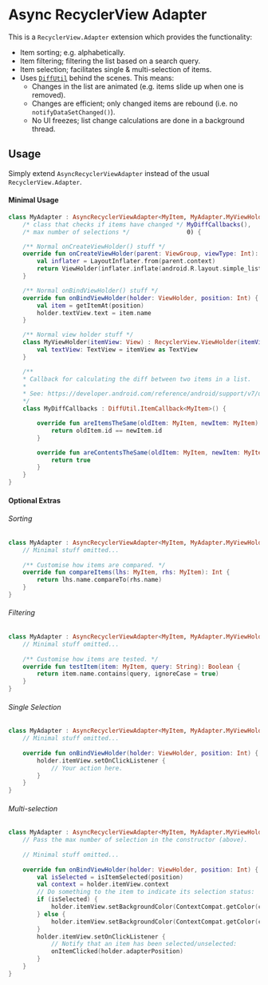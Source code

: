 # Async RecyclerView Adapter
This is a `RecyclerView.Adapter` extension which provides the functionality:
- Item sorting; e.g. alphabetically.
- Item filtering; filtering the list based on a search query.
- Item selection; facilitates single & multi-selection of items.
- Uses [`DiffUtil`](https://developer.android.com/reference/android/support/v7/util/DiffUtil) behind the scenes. This means:
    - Changes in the list are animated (e.g. items slide up when one is removed).
    - Changes are efficient; only changed items are rebound (i.e. no `notifyDataSetChanged()`).
    - No UI freezes; list change calculations are done in a background thread.
    
## Usage
Simply extend `AsyncRecyclerViewAdapter` instead of the usual `RecyclerView.Adapter`.

#### Minimal Usage
```kotlin
class MyAdapter : AsyncRecyclerViewAdapter<MyItem, MyAdapter.MyViewHolder>(
    /* class that checks if items have changed */ MyDiffCallbacks(),
    /* max number of selections */                0) {

    /** Normal onCreateViewHolder() stuff */
    override fun onCreateViewHolder(parent: ViewGroup, viewType: Int): ViewHolder {
        val inflater = LayoutInflater.from(parent.context)
        return ViewHolder(inflater.inflate(android.R.layout.simple_list_item_1, parent, false))
    }

    /** Normal onBindViewHolder() stuff */
    override fun onBindViewHolder(holder: ViewHolder, position: Int) {
        val item = getItemAt(position)
        holder.textView.text = item.name
    }

    /** Normal view holder stuff */
    class MyViewHolder(itemView: View) : RecyclerView.ViewHolder(itemView) {
        val textView: TextView = itemView as TextView
    }

    /**
    * Callback for calculating the diff between two items in a list.
    * 
    * See: https://developer.android.com/reference/android/support/v7/util/DiffUtil.ItemCallback
    */
    class MyDiffCallbacks : DiffUtil.ItemCallback<MyItem>() {

        override fun areItemsTheSame(oldItem: MyItem, newItem: MyItem): Boolean {
            return oldItem.id == newItem.id
        }

        override fun areContentsTheSame(oldItem: MyItem, newItem: MyItem): Boolean {
            return true
        }
    }
}
```

#### Optional Extras
###### Sorting
```kotlin
class MyAdapter : AsyncRecyclerViewAdapter<MyItem, MyAdapter.MyViewHolder>(MyDiffCallbacks(), 0) {
    // Minimal stuff omitted...
    
    /** Customise how items are compared. */
    override fun compareItems(lhs: MyItem, rhs: MyItem): Int {
        return lhs.name.compareTo(rhs.name)
    }
}
```

###### Filtering
```kotlin
class MyAdapter : AsyncRecyclerViewAdapter<MyItem, MyAdapter.MyViewHolder>(MyDiffCallbacks(), 0) {
    // Minimal stuff omitted...
    
    /** Customise how items are tested. */
    override fun testItem(item: MyItem, query: String): Boolean {
        return item.name.contains(query, ignoreCase = true)
    }
}
```

###### Single Selection
```kotlin
class MyAdapter : AsyncRecyclerViewAdapter<MyItem, MyAdapter.MyViewHolder>(MyDiffCallbacks(), 0) {
    // Minimal stuff omitted...
    
    override fun onBindViewHolder(holder: ViewHolder, position: Int) {
        holder.itemView.setOnClickListener {
            // Your action here.
        }
    }
}
```

###### Multi-selection
```kotlin
class MyAdapter : AsyncRecyclerViewAdapter<MyItem, MyAdapter.MyViewHolder>(MyDiffCallbacks(), 5) {
    // Pass the max number of selection in the constructor (above).
    
    // Minimal stuff omitted...
    
    override fun onBindViewHolder(holder: ViewHolder, position: Int) {
        val isSelected = isItemSelected(position)
        val context = holder.itemView.context
        // Do something to the item to indicate its selection status:
        if (isSelected) {
            holder.itemView.setBackgroundColor(ContextCompat.getColor(context, R.color.colorAccent))
        } else {
            holder.itemView.setBackgroundColor(ContextCompat.getColor(context, R.color.transparent))
        }
        holder.itemView.setOnClickListener {
            // Notify that an item has been selected/unselected:
            onItemClicked(holder.adapterPosition)
        }
    }
}
```